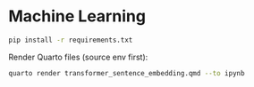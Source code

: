 # Machine Learning

```sh
pip install -r requirements.txt
```

Render Quarto files (source env first):

```sh
quarto render transformer_sentence_embedding.qmd --to ipynb
```
